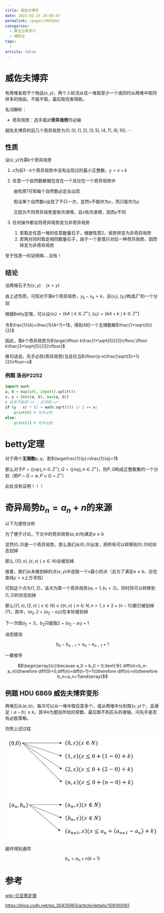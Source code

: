 ```yaml
---
title: 威佐夫博弈
date: 2021-02-23 18:00:47
permalink: /pages/d9f0d4/
categories: 
  - 算法分类学习
  - 博弈论
tags: 
  - 
article: false
---
```



# 威佐夫博弈

有两堆各若干个物品$(x,y)$，两个人轮流从任一堆取至少一个或同时从两堆中取同样多的物品，不能不取，最后取完者得胜。



名词解析：

-   奇异局势：选手面对**奇异局势**时必输

威佐夫博弈的前几个奇异局势为$(0,0),(1,2),(3,5),(4,7),(6,10),\cdots$



## 性质

设$(x,y)$为第$k$个奇异局势

1.  $x$为前$1\cdots k$个奇异局势中没有出现过的最小正整数，$y=x+k$

2.  任意一个自然数都被包含在一个且仅在一个奇异局势中

    ​		由性质1可知每个自然数必定会出现

    ​		假设某个自然数$v$出现了不只一次，显然$v$不能作为$x$，而只能作为$y$

    ​		又因为不同奇异局势差依次递增，且$x$依次递增，因而$y$不同

3.  任何操作都会将奇异局势变为非奇异局势

    1.  若取走任意一堆的任意数量石子，根据性质2，局势转变为非奇异局势
    2.  若两对同时取走相同数量石子，由于一个差值只对应一种奇异局势，因而转变为非奇异局势



至于性质一的证明嘛....没有！



## 结论

设两堆石子为$(x,y)\quad(x<y)$

由上述性质，可知对于第$k$个奇异局势，$y_k-x_k=k$，且$\{x_i\},\{y_i\}$构成$Z^+$的一个分划

根据Betty定理，可以设$\{x_i\}=\{kA\mid k \in Z^+\},\{y_i\}=\{kA+k\mid k\in Z^+\}$

令$\frac{1}{A}+\frac{1}{A+1}=1$，得到$A$的一个无理数解$\frac{1+\sqrt{5}}{2}$

因此，第$k$个奇异局势为$\large(\lfloor k\frac{1+\sqrt{5}}{2}\rfloor,\lfloor k\frac{3+\sqrt{5}}{2}\rfloor)$



换句话说，先手必败(奇异局势)当且仅当$\lfloor(y-x)\frac{\sqrt{5}+1}{2}\rfloor=x$



### 例题 洛谷P2252

```python
import math
a, b = map(int, input().split())
x, y = [min(a, b), max(a, b)]
# 此处不能用'is'，必须用'=='
if (y - x) * (1 + math.sqrt(5)) // 2 == x:
    print(0) # 先手必败
else:
    print(1) # 先手必胜
```



# betty定理

对于两个**无理数**$p,q$，若$\large\frac{1}{p}+\frac{1}{q}=1$

那么对于$P=\{\lfloor np\rfloor,n\in Z^+\},Q=\{\lfloor nq\rfloor,n\in Z^+\}$，则$P,Q$构成正整数集的一个分划（即$P\cap Q=\emptyset,P\cup Q=Z^+$）



此处没有证明！！！



# 奇异局势$b_n=a_n+n$的来源

以下为感性分析



为了便于讨论，下文中的奇异局势$(a,b)$均满足$a\le b$

显然$(0,0)$是一个奇异局势，那么我们从$(0,0)$出发，把所有可以转移到$(0,0)$的状态划掉

那么 $\{(0,x),(x,x)\mid x \in N\}$会被划掉

接着，我们从未被划掉的点$(x,y)$中选取一个$x$最小的点（且为了满足$a\le b$，应在直线$y=x$上方寻找）

可知这个点为$(1, 2)$，该点为第一个奇异局势$(a_1=1,b_1=2)$，同时将可以转移到$(1,2)$的状态划掉

那么$\{(1,x),(2,x)\mid x\in N\}\cup\{(n,x)\mid n\in N,n>1,x\le 2+(n-1)\}$都已被划掉(?)，其中，$(a_2,2+(a_2-a_1))$在本轮被划掉

下一次取$a_2=3$，$b_2$只能取$2+(a_2-a_1)+1$

进而猜测

$$b_n-b_{n-1}=a_n-a_{n-1}+1$$

一番推导

$$\begin{array}{c}\because a_0 = b_0 = 0,\text{令} diff(n)=b_n-a_n\\\therefore diff(0)=0,diff(n)=diff(n-1)+1\\\therefore diff(n)=n\\\therefore b_n=a_n+1\end{array}$$


## 例题 HDU 6869 威佐夫博弈变形

两堆石头$(a,b)$，每次可以从一堆中取任意多个，或从两堆中分别取$(x,y)$个，且满足$\mid a-b\mid \le k$。其中$k$为题目所给的常数。最后取不到石头的者输。问先手是否有必胜策略。



仿照上述过程

![](./assets/威佐夫博弈_1.jpg)



最终得到通项

$$b_n=a_n+n(k+1)$$


# 参考

[wiki-贝亚蒂定理](https://zh.wikipedia.org/zh-hans/贝亚蒂定理)

https://blog.csdn.net/qq_30435963/article/details/108100061